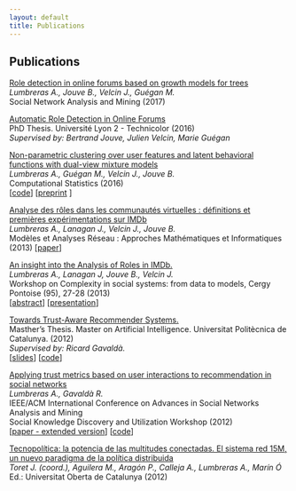 ```yaml
---
layout: default
title: Publications
---
```


## Publications

[Role detection in online forums based on growth models for trees](https://www.springer.com/computer/database+management+%26+information+retrieval/journal/13278)<br>
*Lumbreras A., Jouve B., Velcin J., Guégan M.* <br>
Social Network Analysis and Mining (2017)

[Automatic Role Detection in Online Forums](https://tel.archives-ouvertes.fr/tel-01439342/) <br>
PhD Thesis. Université Lyon 2 - Technicolor (2016) <br>
*Supervised by: Bertrand Jouve, Julien Velcin, Marie Guégan* <br>

[Non-parametric clustering over user features and latent behavioral functions with dual-view mixture models](http://link.springer.com/article/10.1007/s00180-016-0668-0) <br>
*Lumbreras A., Guégan M., Velcin J., Jouve B.* <br>
Computational Statistics (2016)   <br>
[[code](https://github.com/alumbreras/Dual-DPGMM)] [[preprint](https://github.com/alumbreras/Dual-DPGMM/blob/master/doc/ComputStat%20submission/dualview_clustering_camera.pdf) ]

[Analyse des rôles dans les communautés virtuelles : définitions et premières expérimentations sur IMDb](http://lipn.univ-paris13.fr/marami2013/MARAMI13/Programme_2.html) <br>
*Lumbreras A., Lanagan J., Velcin J.,  Jouve B.* <br>
Modèles et Analyses Réseau : Approches Mathématiques et Informatiques (2013)
[[paper](http://arxiv.org/ftp/arxiv/papers/1309/1309.7187.pdf)]

[An insight into the Analysis of Roles in IMDb.](http://complexity-in-social-systems.u-cergy.fr/?page_id=326)   <br>
*Lumbreras A., Lanagan J, Jouve B., Velcin J.* <br>
Workshop on Complexity in social systems: from data to models, Cergy Pontoise (95), 27-28 (2013) <br>
[[abstract](http://albertolumbreras.net/files/Lumbreras_et_al_2013_1.pdf)] [[presentation](http://albertolumbreras.net/files/Lumbreras_et_al_2013_1_slides.pdf)]

[Towards Trust-Aware Recommender Systems.](http://albertolumbreras.net/files/Lumbreras_MasterThesis.pdf) <br>
Masther’s Thesis. Master on Artificial Intelligence. Universitat Politècnica de Catalunya. (2012) <br>
*Supervised by: Ricard Gavaldà.* <br>
[[slides](http://www.slideshare.net/anarcaster/towards-trustaware-recommender-systems)] [[code](https://bitbucket.org/alumbreras/trust-aware-recommender-system-for-tweets)]

[Applying trust metrics based on user interactions to recommendation in social networks](http://ieeexplore.ieee.org/document/6425600/)<br> 
*Lumbreras A., Gavaldà R.* <br>
IEEE/ACM International Conference on Advances in Social Networks Analysis and Mining    <br>
Social Knowledge Discovery and Utilization Workshop  (2012)  <br> 
[[paper - extended version](http://albertolumbreras.net/files/Lumbreras_Gavalda_ASONAM_2012_extversion.pdf)]
[[code](https://bitbucket.org/alumbreras/trust-aware-recommender-system-for-tweets/)]

[Tecnopolítica: la potencia de las multitudes conectadas. El sistema red 15M, un nuevo paradigma de la política distribuida](http://tecnopolitica.net/sites/default/files/1878-5799-3-PB%20%282%29.pdf)   <br>
*Toret J. (coord.), Aguilera M., Aragón P., Calleja A., Lumbreras A., Marín Ó* <br>
Ed.: Universitat Oberta de Catalunya (2012)  
